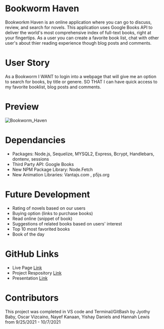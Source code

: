 # Bookworm Haven
Bookworkm Haven is an online application where you can go to discuss, review, and search for novels. This application uses Google Books API to deliver the world's most comprehensive index of full-text books, right at your fingertips. As a user you can create a favorite book list, chat with other user's about thier reading experience though blog posts and comments.

# User Story
As a Bookworm I WANT to login into a webpage that will give me an option to search for books, by title or genere. SO THAT I can have quick access to my favorite booklist, blog posts and comments. 

# Preview

![Bookworm_Haven](https://media.giphy.com/media/jlyLDVZsEMszRNLmKn/giphy.gif)

# Dependancies

* Packages: Node.js, Sequelize, MYSQL2, Express, Bcrypt, Handlebars, dontenv, sessions
* Third Party API: Google Books
* New NPM Package Library: Node.Fetch
* New Animation Libraries: Vantajs.com , p5js.org

# Future  Development
* Rating of novels based on our users
* Buying option (links to purchase books)
* Read online (snippet of book)
* Suggestions of related books based on users' interest
* Top 10 most favorited books
* Book of the day

# GitHub Links

* Live Page [Link](https://stark-wildwood-15294.herokuapp.com/)
* Project Respository [Link](https://github.com/oscarV42/Bookworm-Haven)
* Presentation [Link](https://docs.google.com/presentation/d/1ytKWjjJs7eRaoOsZqkFbuSjPj9f2glFyHF9e2zgXV-M/edit#slide=id.gf6016b842e_0_25)


# Contributors

This project was completed in VS code and Terminal/GitBash by Jyothy Baby, Oscar Vizcaino, Nayef Kanaan, Yishay Daniels and Hannah Lewis from 9/25/2021 - 10/7/2021
